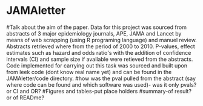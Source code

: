 # JAMAletter
#Talk about the aim of the paper.
Data for this project was sourced from  abstracts of 3 major epidemiology journals, APE, JAMA and Lancet by means of web scrapping (using R programing language) and manuel review. Abstracts retrieved where from the period of 2000 to 2010.
P-values, effect estimates such as hazard and odds ratio's with the addition of confidence intervals (CI) and sample size if available were retieved from the abstracts.
Code implemented for carrying out this task was sourced and built upon from leek code (dont know real name yet) and can be found in the JAMAletter/code directory.
#how was the pval pulled from the abstract (say where code can be found and which software was used)- was it only pvals? or CI and OR?
#Figures and tables-put place holders
#summary-of result? or of READme?
